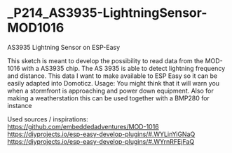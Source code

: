 # _P214_AS3935-LightningSensor-MOD1016
AS3935 Lightning Sensor on ESP-Easy

This sketch is meant to develop the possibility to read data from the MOD-1016 with a AS3935 chip.
The AS 3935 is able to detect lightning frequency and distance. 
This data I want to make available to ESP Easy so it can be easily adapted into Domoticz.
Usage: You might think that it will warn you when a stormfront is approaching and power down equipment. 
Also for making a weatherstation this can be used together with a BMP280 for instance

Used sources / inspirations:
https://github.com/embeddedadventures/MOD-1016
https://diyprojects.io/esp-easy-develop-plugins/#.WYLinYiGNaQ
https://diyprojects.io/esp-easy-develop-plugins/#.WYrnRFEjFaQ 
 


